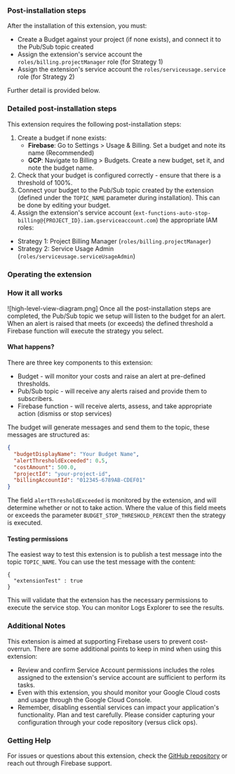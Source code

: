 ### Post-installation steps

After the installation of this extension, you must:

- Create a Budget against your project (if none exists), and connect it to the Pub/Sub topic created
- Assign the extension's service account the `roles/billing.projectManager` role (for Strategy 1)
- Assign the extension's service account the `roles/serviceusage.service` role (for Strategy 2)

Further detail is provided below.

### Detailed post-installation steps

This extension requires the following post-installation steps:

1. Create a budget if none exists:
   - **Firebase**: Go to Settings > Usage & Billing. Set a budget and note its name (Recommended)
   - **GCP**: Navigate to Billing > Budgets. Create a new budget, set it, and note the budget name.
2. Check that your budget is configured correctly - ensure that there is a threshold of 100%.
3. Connect your budget to the Pub/Sub topic created by the extension (defined under the `TOPIC_NAME` parameter during installation). This can be done by editing your budget.
4. Assign the extension's service account (`ext-functions-auto-stop-billing@{PROJECT_ID}.iam.gserviceaccount.com`) the appropriate IAM roles:

- Strategy 1: Project Billing Manager (`roles/billing.projectManager`)
- Strategy 2: Service Usage Admin (`roles/serviceusage.serviceUsageAdmin`)

### Operating the extension

### How it all works

![high-level-view-diagram.png]
Once all the post-installation steps are completed, the Pub/Sub topic we setup will listen to the budget for an alert. When an alert is raised that meets (or exceeds) the defined threshold a Firebase function will execute the strategy you select.

#### What happens?

There are three key components to this extension:

- Budget - will monitor your costs and raise an alert at pre-defined thresholds.
- Pub/Sub topic - will receive any alerts raised and provide them to subscribers.
- Firebase function - will receive alerts, assess, and take appropriate action (dismiss or stop services)

The budget will generate messages and send them to the topic, these messages are structured as:

```json
{
  "budgetDisplayName": "Your Budget Name",
  "alertThresholdExceeded": 0.5,
  "costAmount": 500.0,
  "projectId": "your-project-id",
  "billingAccountId": "012345-6789AB-CDEF01"
}
```

The field `alertThresholdExceeded` is monitored by the extension, and will determine whether or not to take action. Where the value of this field meets or exceeds the parameter `BUDGET_STOP_THRESHOLD_PERCENT` then the strategy is executed.

#### Testing permissions

The easiest way to test this extension is to publish a test message into the topic `TOPIC_NAME`. You can use the test message with the content:

```
{
  "extensionTest" : true
}
```

This will validate that the extension has the necessary permissions to execute the service stop. You can monitor Logs Explorer to see the results.

### Additional Notes

This extension is aimed at supporting Firebase users to prevent cost-overrun. There are some additional points to keep in mind when using this extension:

- Review and confirm Service Account permissions includes the roles assigned to the extension's service account are sufficient to perform its tasks.
- Even with this extension, you should monitor your Google Cloud costs and usage through the Google Cloud Console.
- Remember, disabling essential services can impact your application's functionality. Plan and test carefully. Please consider capturing your configuration through your code repository (versus click ops).

### Getting Help

For issues or questions about this extension, check the [GitHub repository](https://github.com/deep-rock-development/auto-stop-firebase-ext) or reach out through Firebase support.

